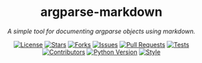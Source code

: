 <div align="center">

# argparse-markdown

*A simple tool for documenting argparse objects using markdown.*


[![License][shield-license]][url-license]
[![Stars][shield-stars]][url-stars]
[![Forks][shield-forks]][url-forks]
[![Issues][shield-issues]][url-issues]
[![Pull Requests][shield-prs]][url-prs]
[![Tests][shield-tests]][url-tests]
[![Contributors][shield-contributors]][url-contributors]
[![Python Version][shield-python]](pyproject.toml)
[![Style][shield-style]][url-style]

[shield-license]: https://img.shields.io/github/license/johnlettman/argparse-markdown?style=for-the-badge
[shield-tests]: https://img.shields.io/github/actions/workflow/status/johnlettman/argparse-markdown/ci.yml?style=for-the-badge&label=tests
[shield-python]: https://img.shields.io/python/required-version-toml?tomlFilePath=https%3A%2F%2Fraw.githubusercontent.com%2Fjohnlettman%2Fargparse-markdown%2Fmaster%2Fpyproject.toml&style=for-the-badge
[shield-style]: https://img.shields.io/badge/Style-Black-black?style=for-the-badge

[shield-issues]: https://img.shields.io/github/issues/johnlettman/argparse-markdown?style=for-the-badge
[shield-prs]: https://img.shields.io/github/issues-pr/johnlettman/argparse-markdown?style=for-the-badge&label=PRs
[shield-stars]: https://img.shields.io/github/stars/johnlettman/argparse-markdown?style=for-the-badge
[shield-forks]: https://img.shields.io/github/forks/johnlettman/argparse-markdown?style=for-the-badge
[shield-contributors]: https://img.shields.io/github/contributors/johnlettman/argparse-markdown?style=for-the-badge

[url-license]: LICENSE
[url-style]: https://github.com/psf/black
[url-tests]: https://github.com/johnlettman/argparse-markdown/actions/workflows/ci.yml
[url-issues]: https://github.com/johnlettman/argparse-markdown/issues
[url-prs]: https://github.com/johnlettman/argparse-markdown/pulls
[url-stars]: https://github.com/johnlettman/argparse-markdown/stargazers
[url-forks]: https://github.com/johnlettman/argparse-markdown/forks
[url-contributors]: https://github.com/johnlettman/argparse-markdown/graphs/contributors

</div>
